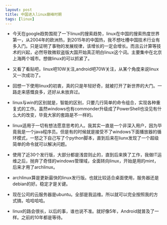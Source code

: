```yaml
---
layout: post
title: 中国进入linux巅峰时期
tags: [linux]
---
```

* 今天在google趋势围观了一下linux的搜索趋势，linux在中国的搜索热度世界第一，从2004年的欧洲热，到2015年的中国热，我不想吐槽中国技术行业有多入门。只是证明了事物的发展规律，该增长的一定会增长。而且云计算等技术的兴起，必然导致微软盗版大国开始真正明白linux这个词。主要集中在北京上海两个城市。想做linux的可以抓紧了。

* 又看了看贴吧，linux吧10W关注,android吧70W关注，从某个角度来说linux又一次成功了。

* 回想一下使用linux的初衷，真的只是年轻好奇，就被打开了新世界的大门。一路走来感慨良多，还好从未放弃过。

* linux与win的区别就是，智能的区别，只要几行简单的命令组合，实现各种重复式的工作。虽然windows也有commonder升级成了PowerShell也没见有什么大的改变，毕竟大家的套路是不一样的。

* linux适用于一切有想法愿意思考的人。我其实一直是一个非深入用户，因为毕竟我是一个java程序员。但是有的时候就是接受不了windows下面播放器的循环模式，一怒之下自己写了个python脚本，直到后来在liunx发现了一个超级简单的命令就可以解决问题。

* 使用了近30个发行版，大部分都是浅尝则止的，直到后来换了工作，我做IT运维之后，抛弃了奇怪的windows管理域，全面转向linux，开始是用的mint，后来才用了archlinux。

* archlinux算是更新最快的linux发行版。也就比较适合桌面使用，服务器还是debian的好。稳定才是关键。

* 现在公司的云服务器是ubuntu。全部是我运维。所以就可以完全按照我的方式搞，哈哈哈哈。

* linux的路会很长，以后的事，谁也说不准。就好像5年，Android就普及了一样。之前的10年都是等待。



